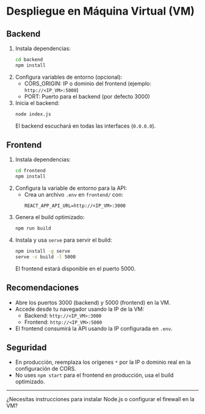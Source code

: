 # Despliegue en Máquina Virtual (VM)

## Backend
1. Instala dependencias:
   ```cmd
   cd backend
   npm install
   ```
2. Configura variables de entorno (opcional):
   - CORS_ORIGIN: IP o dominio del frontend (ejemplo: `http://<IP_VM>:5000`)
   - PORT: Puerto para el backend (por defecto 3000)
3. Inicia el backend:
   ```cmd
   node index.js
   ```
   El backend escuchará en todas las interfaces (`0.0.0.0`).

## Frontend
1. Instala dependencias:
   ```cmd
   cd frontend
   npm install
   ```
2. Configura la variable de entorno para la API:
   - Crea un archivo `.env` en `frontend/` con:
     ```env
     REACT_APP_API_URL=http://<IP_VM>:3000
     ```
3. Genera el build optimizado:
   ```cmd
   npm run build
   ```
4. Instala y usa `serve` para servir el build:
   ```cmd
   npm install -g serve
   serve -s build -l 5000
   ```
   El frontend estará disponible en el puerto 5000.

## Recomendaciones
- Abre los puertos 3000 (backend) y 5000 (frontend) en la VM.
- Accede desde tu navegador usando la IP de la VM:
  - Backend: `http://<IP_VM>:3000`
  - Frontend: `http://<IP_VM>:5000`
- El frontend consumirá la API usando la IP configurada en `.env`.

## Seguridad
- En producción, reemplaza los orígenes `*` por la IP o dominio real en la configuración de CORS.
- No uses `npm start` para el frontend en producción, usa el build optimizado.

---

¿Necesitas instrucciones para instalar Node.js o configurar el firewall en la VM?
